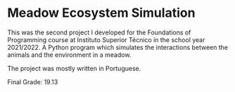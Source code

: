 # Meadow Ecosystem Simulation
This was the second project I developed for the Foundations of Programming course at Instituto Superior Técnico in the school year 2021/2022. A Python program which simulates the interactions between the animals and the environment in a meadow.

The project was mostly written in Portuguese.

Final Grade: 19.13
